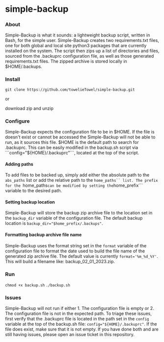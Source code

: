 # simple-backup

### About

Simple-Backup is what it sounds: a lightweight backup script, written in Bash, for the simple user. Simple-Backup creates two requirements.txt files, one for both global and local site python3 packages that are currently installed on the system. The script then zips up a list of directories and files, sourced from the .backuprc configuration file, as well as those generated requirements.txt files. The zipped archive is stored locally in $HOME/.backups. 

### Install
```git clone https://github.com/towelieTowel/simple-backup.git```

or

download zip and unzip 

### Configure
Simple-Backup expects the configuration file to be in $HOME. If the file is doesn't exist or cannot be accessed the Simple-Backup will not be able to run, as it sources this file. $HOME is the default path to search for .backuprc. This can be easily modified in the backup.sh script via ```config="${HOME}/.backuprc"```, located at the top of the script. 

#### Adding paths
To add files to be backed up, simply add either the absolute path to the ```abs_paths``` list or add the relative path to the ```home_paths`` list. The prefix for the ```home_paths``` can be modified by setting the ```home_prefix``` variable to the desired path. 

#### Setting backup location
Simple-Backup will store the backup zip archive file to the location set in the ```backup_dir``` variable of the configuration file. The default backup location is ```backup_dir="$home_prefix/.backups"```.

#### Formatting backup archive file name
Simple-Backup uses the format string set in the ```format``` variable of the configuration file to format the date used to build the file name of the generated zip archive file. The default value is currently ```format='%m_%d_%Y'```. This will build a filename like: backup_02_01_2023.zip.

### Run

```chmod +x backup.sh``` 
```./backup.sh```

### Issues
Simple-Backup will not run if either 1. The configuration file is empty or 2. The configuration file is not in the expected path. To triage these issues, first verify that the .backuprc file is located in the path set in the ```config``` variable at the top of the backup.sh file: ```config="${HOME}/.backuprc"```. If the file does exist, make sure that it is not empty. If you have done both and are still having issues, please open an issue ticket in this repository. 

